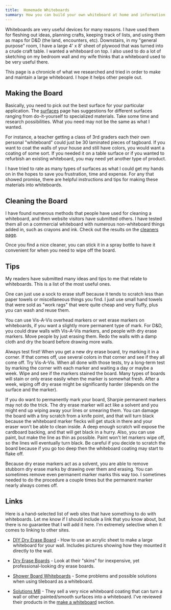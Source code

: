 ```yaml
---
title:  Homemade Whiteboards
summary: How you can build your own whiteboard at home and information for how to best clean a whiteboard.
---
```


Whiteboards are very useful devices for many reasons.  I have used them for fleshing out ideas, planning crafts, keeping track of lists, and using them as maps for D&D (the land, encounters, etc).  Downstairs, in my "general purpose" room, I have a large 4' x 8' sheet of plywood that was turned into a crude craft table.  I wanted a whiteboard on top.  I also used to do a lot of sketching on my bedroom wall and my wife thinks that a whiteboard used to be very useful there.

This page is a chronicle of what we researched and tried in order to make and maintain a large whiteboard.  I hope it helps other people out.


Making the Board
----------------

Basically, you need to pick out the best surface for your particular application.  The [surfaces](surfaces/) page has suggestions for different surfaces ranging from do-it-yourself to specialized materials.  Take some time and research possibilities.  What you need may not be the same as what I wanted.

For instance, a teacher getting a class of 3rd graders each their own personal "whiteboard" could just be 30 laminated pieces of tagboard.  If you want to coat the walls of your house and still have colors, you would want a coating of some sort.  If you needed it on a table surface or if you wanted to refurbish an existing whiteboard, you may need yet another type of product.

I have tried to rate as many types of surfaces as what I could get my hands on in the hopes to save you frustration, time and expense.  For any that showed promise, there are helpful instructions and tips for making these materials into whiteboards.


Cleaning the Board
------------------

I have found numerous methods that people have used for cleaning a whiteboard, and then website visitors have submitted others.  I have tested them all on a commercial whiteboard with numerous non-whiteboard things added in, such as crayons and ink.  Check out the results on the [cleaners page](cleaners/).

Once you find a nice cleaner, you can stick it in a spray bottle to have it convenient for when you need to wipe off the board.


Tips
----

My readers have submitted many ideas and tips to me that relate to whiteboards.  This is a list of the most useful ones.

One can just use a sock to erase stuff because it tends to scratch less than paper towels or miscellaneous things you find.  I just use small hand towels that were sold as "work rags" that were quite cheap and very fluffy, plus you can wash and reuse them.

You can use Vis-A-Vis overhead markers or wet erase markers on whiteboards, if you want a slightly more permanent type of mark.  For D&D, you could draw walls with Vis-A-Vis markers, and people with dry erase markers.  Move people by just erasing them.  Redo the walls with a damp cloth and dry the board before drawing more walls.

Always test first!  When you get a new dry erase board, try marking it in a corner.  If that comes off, use several colors in that corner and see if they all come off.  Try Vis-A-Vis.  When all done with those tests, try a long-term test by marking the corner with each marker and waiting a day or maybe a week.  Wipe and see if the markers stained the board.  Many types of boards will stain or only erase easily when the marker is somewhat fresh.  After a week, wiping off dry erase might be significantly harder (depends on the surface and the marker).

If you do want to permanently mark your board, Sharpie permanent markers may not do the trick.  The dry erase marker will act like a solvent and you might end up wiping away your lines or smearing them.  You can damage the board with a tiny scratch from a knife point, and that will turn black because the whiteboard marker flecks will get stuck in there and your eraser won't be able to clean inside.  A deep enough scratch will expose the cardboard backing, and that will get black in a hurry.  Also, you can use paint, but make the line as thin as possible.  Paint won't let markers wipe off, so the lines will eventually turn black.  Be careful if you decide to scratch the board because if you go too deep then the whiteboard coating may start to flake off.

Because dry erase markers act as a solvent, you are able to remove stubborn dry erase marks by drawing over them and erasing.  You can sometimes remove even permanent marker marks this way too.  I sometimes needed to do the procedure a couple times but the permanent marker nearly always comes off.


Links
-----

Here is a hand-selected list of web sites that have something to do with whiteboards.  Let me know if I should include a link that you know about, but there is no guarantee that I will add it here.  I'm extremely selective when it comes to linking to other sites.

* [DIY Dry Erase Board](http://www.elephantstaircase.com/wiki/index.php?title=DIYDryEraseBoard) - How to use an acrylic sheet to make a large whiteboard for your wall.  Includes pictures showing how they mounted it directly to the wall.

* [Dry Erase Boards](http://www.dryeraseboard.com/) - Look at their "skins" for inexpensive, yet professional-looking dry erase boards.

* [Shower Board Whiteboards](http://xtronics.com/reference/whiteboard.htm) - Some problems and possible solutions when using tileboard as a whiteboard.

* [Solutions MB](http://solutionsmb.com/) - They sell a very nice whiteboard coating that can turn a wall or other painted/smooth surfaces into a whiteboard.  I've reviewed their products in the [make a whiteboard](surfaces/) section.
